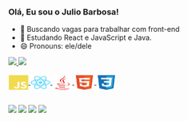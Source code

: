 ### Olá, Eu sou o Julio Barbosa!


- 🔭 Buscando vagas para trabalhar com  front-end
- 🌱 Estudando React e JavaScript e Java.
- 😄 Pronouns: ele/dele

<div>
    <a href="https://github.com/JulioBarbosa19">
    <img height="180em" src="https://github-readme-stats.vercel.app/api?username=JulioBarbosa19&show_icons=true&theme=cobalt&include_all_commits=true&count_private=true"/>
  <img height="180em" src="https://github-readme-stats.vercel.app/api/top-langs/?username=JulioBarbosa19&layout=compact&langs_count=16&theme=cobalt"/>
</div>
   <div style="display: inline_block"><br>
  <img align="center" alt="Julio-Js" height="30" width="40" src="https://raw.githubusercontent.com/devicons/devicon/master/icons/javascript/javascript-plain.svg">
   <img align="center" alt="Julio-React" height="30" width="40" src="https://raw.githubusercontent.com/devicons/devicon/master/icons/react/react-original.svg">
   <img align="center" alt="Julio-Java" height="30" width="40" src="https://raw.githubusercontent.com/devicons/devicon/master/icons/java/java-plain.svg">
     <img align="center" alt="Julio-HTML" height="30" width="40" src="https://raw.githubusercontent.com/devicons/devicon/master/icons/html5/html5-original.svg">
      <img align="center" alt="Julio-CSS" height="30" width="40" src="https://raw.githubusercontent.com/devicons/devicon/master/icons/css3/css3-original.svg">

</div>
  
 ##
  
  <div>
    <a href="https://instagram.com/julio.barbosa.52" target="_blank"><img src="https://img.shields.io/badge/-Instagram-%23E4405F?style=for-the-badge&logo=instagram&logoColor=white" target="_blank"></a>
  <a href = "mailto:juliocesarb.silva11@gmail.com"><img src="https://img.shields.io/badge/-Gmail-%23333?style=for-the-badge&logo=gmail&logoColor=white" target="_blank"></a>
  <a href="https://www.linkedin.com/in/julio-cesar-barbosa-da-silva-b335b6100/" target="_blank"><img src="https://img.shields.io/badge/-LinkedIn-%230077B5?style=for-the-badge&logo=linkedin&logoColor=white" target="_blank"></a> 
  <a href="https://twitter.com/JulioBarbosa97"><img src="https://img.shields.io/badge/Twitter-1DA1F2?style=for-the-badge&logo=twitter&logoColor=white"></a>
 
  </div>
  
 

